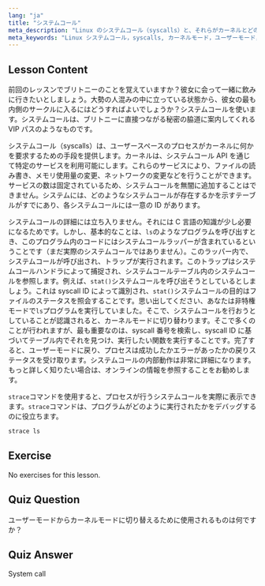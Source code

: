 ```yaml
---
lang: "ja"
title: "システムコール"
meta_description: "Linux のシステムコール（syscalls）と、それらがカーネルとどのように相互作用するかを学びます。ユーザーモードとカーネルモードを理解し、デバッグのために`strace`を使用します。Linux の学習を始めましょう！"
meta_keywords: "Linux システムコール，syscalls, カーネルモード，ユーザーモード，strace コマンド，Linux チュートリアル，初心者向け Linux, Linux ガイド"
---
```


## Lesson Content

前回のレッスンでブリトニーのことを覚えていますか？彼女に会って一緒に飲みに行きたいとしましょう。大勢の人混みの中に立っている状態から、彼女の最も内側のサークルに入るにはどうすればよいでしょうか？システムコールを使います。システムコールは、ブリトニーに直接つながる秘密の脇道に案内してくれる VIP パスのようなものです。

システムコール（syscalls）は、ユーザースペースのプロセスがカーネルに何かを要求するための手段を提供します。カーネルは、システムコール API を通じて特定のサービスを利用可能にします。これらのサービスにより、ファイルの読み書き、メモリ使用量の変更、ネットワークの変更などを行うことができます。サービスの数は固定されているため、システムコールを無闇に追加することはできません。システムには、どのようなシステムコールが存在するかを示すテーブルがすでにあり、各システムコールには一意の ID があります。

システムコールの詳細には立ち入りません。それには C 言語の知識が少し必要になるためです。しかし、基本的なことは、`ls`のようなプログラムを呼び出すとき、このプログラム内のコードにはシステムコールラッパーが含まれているということです（まだ実際のシステムコールではありません）。このラッパー内で、システムコールが呼び出され、トラップが実行されます。このトラップはシステムコールハンドラによって捕捉され、システムコールテーブル内のシステムコールを参照します。例えば、`stat()`システムコールを呼び出そうとしているとしましょう。これは syscall ID によって識別され、`stat()`システムコールの目的はファイルのステータスを照会することです。思い出してください、あなたは非特権モードで`ls`プログラムを実行していました。そこで、システムコールを行おうとしていることが認識されると、カーネルモードに切り替わります。そこで多くのことが行われますが、最も重要なのは、syscall 番号を検索し、syscall ID に基づいてテーブル内でそれを見つけ、実行したい関数を実行することです。完了すると、ユーザーモードに戻り、プロセスは成功したかエラーがあったかの戻りステータスを受け取ります。システムコールの内部動作は非常に詳細になります。もっと詳しく知りたい場合は、オンラインの情報を参照することをお勧めします。

`strace`コマンドを使用すると、プロセスが行うシステムコールを実際に表示できます。`strace`コマンドは、プログラムがどのように実行されたかをデバッグするのに役立ちます。

```bash
strace ls
```

## Exercise

No exercises for this lesson.

## Quiz Question

ユーザーモードからカーネルモードに切り替えるために使用されるものは何ですか？

## Quiz Answer

System call

